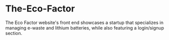 # The-Eco-Factor
The Eco Factor website's front end showcases a startup that specializes in managing e-waste and lithium batteries, while also featuring a login/signup section.
